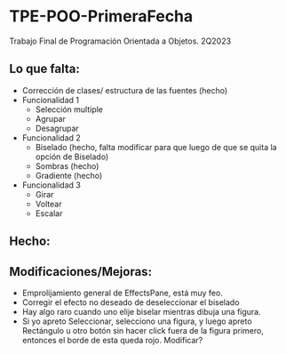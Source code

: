 # TPE-POO-PrimeraFecha
Trabajo Final de Programación Orientada a Objetos. 2Q2023

## Lo que falta:
* Corrección de clases/ estructura de las fuentes (hecho)
* Funcionalidad 1 
  * Selección multiple
  * Agrupar
  * Desagrupar
* Funcionalidad 2
  * Biselado (hecho, falta modificar para que luego de que se quita la opción de Biselado)
  * Sombras (hecho)
  * Gradiente (hecho)
* Funcionalidad 3
  * Girar
  * Voltear
  * Escalar
## Hecho:

## Modificaciones/Mejoras:
* Emprolijamiento general de EffectsPane, está muy feo.
* Corregir el efecto no deseado de deseleccionar el biselado
* Hay algo raro cuando uno elije biselar mientras dibuja una figura.
* Si yo apreto Seleccionar, selecciono una figura, y luego apreto Rectángulo u otro botón sin hacer click fuera de la figura primero, entonces el borde de esta queda rojo. Modificar? 